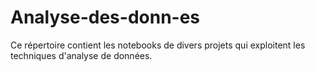 # Analyse-des-donn-es
Ce répertoire contient les notebooks de divers projets qui exploitent les techniques d'analyse de données.
